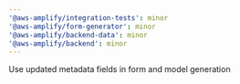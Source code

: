 ```yaml
---
'@aws-amplify/integration-tests': minor
'@aws-amplify/form-generator': minor
'@aws-amplify/backend-data': minor
'@aws-amplify/backend': minor
---
```


Use updated metadata fields in form and model generation
